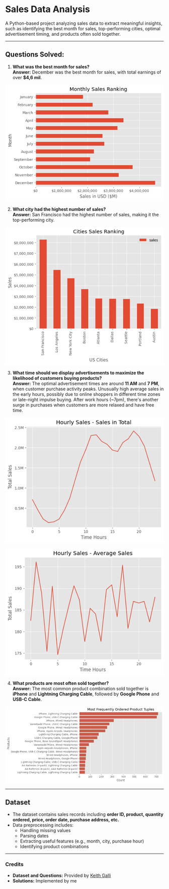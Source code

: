 # Sales Data Analysis

A Python-based project analyzing sales data to extract meaningful insights, such as identifying the best month for sales, top-performing cities, optimal advertisement timing, and products often sold together.

---

## Questions Solved:
1. **What was the best month for sales?**  
   **Answer:** December was the best month for sales, with total earnings of over **$4,6 mil**.

![Best Month for Sales](./SalesAnalysis/plots/output1.png)

2. **What city had the highest number of sales?**  
   **Answer:** San Francisco had the highest number of sales, making it the top-performing city.
            
               
![Top City](./SalesAnalysis/plots/output2.png)


3. **What time should we display advertisements to maximize the likelihood of customers buying products?**  
   **Answer:** The optimal advertisement times are around **11 AM** and **7 PM**, when customer purchase activity peaks. Unusually high average sales in the early hours, possibly due to online shoppers in different time zones or late-night impulse buying. After work hours (~7pm), there's another surge in purchases when customers are more relaxed and have free time.

![Hourly Sales Sum](./SalesAnalysis/plots/output3.png)

![Hourly Sales Avg](./SalesAnalysis/plots/output4.png)


4. **What products are most often sold together?**  
   **Answer:** The most common product combination sold together is **iPhone** and **Lightning Charging Cable**, followed by **Google Phone** and **USB-C Cable**.

![Top Products Bought Tgether](./SalesAnalysis/plots/output6.png)

---

## Dataset
- The dataset contains sales records including **order ID, product, quantity ordered, price, order date, purchase address, etc.**
- Data preprocessing includes:
  - Handling missing values
  - Parsing dates
  - Extracting useful features (e.g., month, city, purchase hour)
  - Identifying product combinations

---

### Credits

- **Dataset and Questions:** Provided by [Keith Galli](https://www.youtube.com/watch?v=eMOA1pPVUc4&t=4721s)  
- **Solutions:** Implemented by me